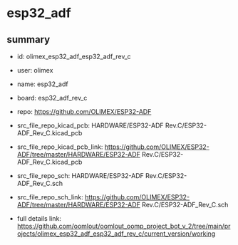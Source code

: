 # esp32_adf
 
## summary 
* id: olimex_esp32_adf_esp32_adf_rev_c
* user: olimex
* name: esp32_adf
* board: esp32_adf_rev_c
* repo: https://github.com/OLIMEX/ESP32-ADF
* src_file_repo_kicad_pcb: HARDWARE/ESP32-ADF Rev.C/ESP32-ADF_Rev_C.kicad_pcb
* src_file_repo_kicad_pcb_link: https://github.com/OLIMEX/ESP32-ADF/tree/master/HARDWARE/ESP32-ADF Rev.C/ESP32-ADF_Rev_C.kicad_pcb


* src_file_repo_sch: HARDWARE/ESP32-ADF Rev.C/ESP32-ADF_Rev_C.sch
* src_file_repo_sch_link: https://github.com/OLIMEX/ESP32-ADF/tree/master/HARDWARE/ESP32-ADF Rev.C/ESP32-ADF_Rev_C.sch
* full details link: https://github.com/oomlout/oomlout_oomp_project_bot_v_2/tree/main/projects/olimex_esp32_adf_esp32_adf_rev_c/current_version/working  







